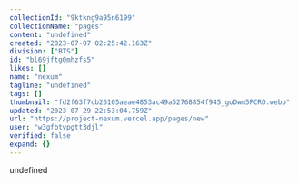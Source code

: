 ```yaml
---
collectionId: "9ktkng9a95n6199"
collectionName: "pages"
content: "undefined"
created: "2023-07-07 02:25:42.163Z"
division: ["BTS"]
id: "bl69jftg0mhzfs5"
likes: []
name: "nexum"
tagline: "undefined"
tags: []
thumbnail: "fd2f63f7cb26105aeae4853ac49a52768854f945_goDwm5PCRO.webp"
updated: "2023-07-29 22:53:04.759Z"
url: "https://project-nexum.vercel.app/pages/new"
user: "w3gfbtvpgtt3djl"
verified: false
expand: {}
---
```


undefined
